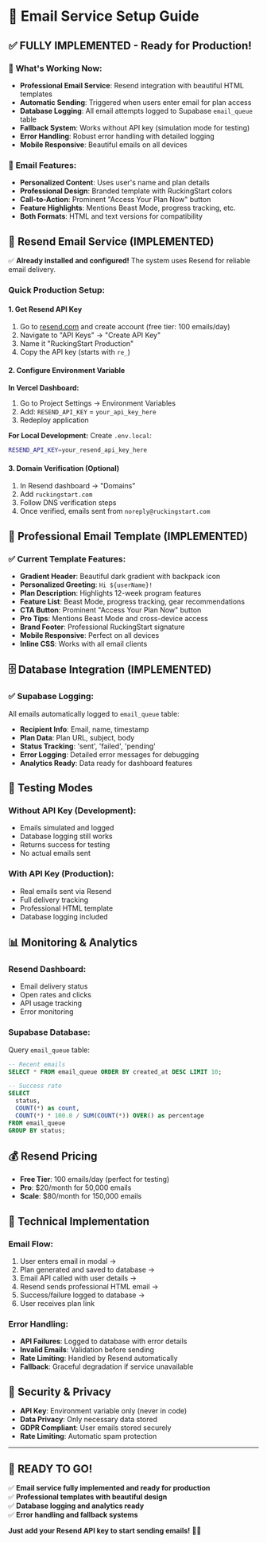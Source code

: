 # 📧 Email Service Setup Guide

## ✅ **FULLY IMPLEMENTED** - Ready for Production!

### 🎉 **What's Working Now:**
- **Professional Email Service**: Resend integration with beautiful HTML templates
- **Automatic Sending**: Triggered when users enter email for plan access  
- **Database Logging**: All email attempts logged to Supabase `email_queue` table
- **Fallback System**: Works without API key (simulation mode for testing)
- **Error Handling**: Robust error handling with detailed logging
- **Mobile Responsive**: Beautiful emails on all devices

### 📧 **Email Features:**
- **Personalized Content**: Uses user's name and plan details
- **Professional Design**: Branded template with RuckingStart colors
- **Call-to-Action**: Prominent "Access Your Plan Now" button
- **Feature Highlights**: Mentions Beast Mode, progress tracking, etc.
- **Both Formats**: HTML and text versions for compatibility

## 🚀 **Resend Email Service** (IMPLEMENTED)

✅ **Already installed and configured!** The system uses Resend for reliable email delivery.

### **Quick Production Setup:**

#### 1. **Get Resend API Key**
1. Go to [resend.com](https://resend.com) and create account (free tier: 100 emails/day)
2. Navigate to "API Keys" → "Create API Key"  
3. Name it "RuckingStart Production"
4. Copy the API key (starts with `re_`)

#### 2. **Configure Environment Variable**
**In Vercel Dashboard:**
1. Go to Project Settings → Environment Variables
2. Add: `RESEND_API_KEY` = `your_api_key_here`
3. Redeploy application

**For Local Development:**
Create `.env.local`:
```bash
RESEND_API_KEY=your_resend_api_key_here
```

#### 3. **Domain Verification (Optional)**
1. In Resend dashboard → "Domains"
2. Add `ruckingstart.com`
3. Follow DNS verification steps
4. Once verified, emails sent from `noreply@ruckingstart.com`

## 📧 **Professional Email Template** (IMPLEMENTED)

### ✅ **Current Template Features:**
- **Gradient Header**: Beautiful dark gradient with backpack icon
- **Personalized Greeting**: `Hi ${userName}!` 
- **Plan Description**: Highlights 12-week program features
- **Feature List**: Beast Mode, progress tracking, gear recommendations
- **CTA Button**: Prominent "Access Your Plan Now" button
- **Pro Tips**: Mentions Beast Mode and cross-device access
- **Brand Footer**: Professional RuckingStart signature
- **Mobile Responsive**: Perfect on all devices
- **Inline CSS**: Works with all email clients

## 🗄️ **Database Integration** (IMPLEMENTED)

### ✅ **Supabase Logging:**
All emails automatically logged to `email_queue` table:
- **Recipient Info**: Email, name, timestamp
- **Plan Data**: Plan URL, subject, body
- **Status Tracking**: 'sent', 'failed', 'pending'
- **Error Logging**: Detailed error messages for debugging
- **Analytics Ready**: Data ready for dashboard features

## 🧪 **Testing Modes**

### **Without API Key (Development):**
- Emails simulated and logged  
- Database logging still works
- Returns success for testing
- No actual emails sent

### **With API Key (Production):**
- Real emails sent via Resend
- Full delivery tracking
- Professional HTML template
- Database logging included

## 📊 **Monitoring & Analytics**

### **Resend Dashboard:**
- Email delivery status
- Open rates and clicks  
- API usage tracking
- Error monitoring

### **Supabase Database:**
Query `email_queue` table:
```sql
-- Recent emails
SELECT * FROM email_queue ORDER BY created_at DESC LIMIT 10;

-- Success rate
SELECT 
  status, 
  COUNT(*) as count,
  COUNT(*) * 100.0 / SUM(COUNT(*)) OVER() as percentage
FROM email_queue 
GROUP BY status;
```

## 💰 **Resend Pricing**

- **Free Tier**: 100 emails/day (perfect for testing)
- **Pro**: $20/month for 50,000 emails
- **Scale**: $80/month for 150,000 emails

## 🔧 **Technical Implementation**

### **Email Flow:**
1. User enters email in modal → 
2. Plan generated and saved to database →
3. Email API called with user details →
4. Resend sends professional HTML email →
5. Success/failure logged to database →
6. User receives plan link

### **Error Handling:**
- **API Failures**: Logged to database with error details
- **Invalid Emails**: Validation before sending
- **Rate Limiting**: Handled by Resend automatically
- **Fallback**: Graceful degradation if service unavailable

## 🔐 **Security & Privacy**

- **API Key**: Environment variable only (never in code)
- **Data Privacy**: Only necessary data stored
- **GDPR Compliant**: User emails stored securely
- **Rate Limiting**: Automatic spam protection

---

## 🎉 **READY TO GO!**

✅ **Email service fully implemented and ready for production**  
✅ **Professional templates with beautiful design**  
✅ **Database logging and analytics ready**  
✅ **Error handling and fallback systems**  

**Just add your Resend API key to start sending emails!** 🚀📧